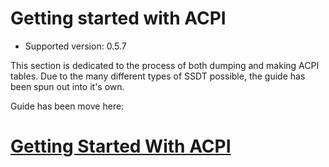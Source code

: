 # Getting started with ACPI

* Supported version: 0.5.7

This section is dedicated to the process of both dumping and making ACPI tables. Due to the many different types of SSDT possible, the guide has been spun out into it's own.


Guide has been move here: 

# [Getting Started With ACPI](https://dortania.github.io/Getting-Started-With-ACPI/)

